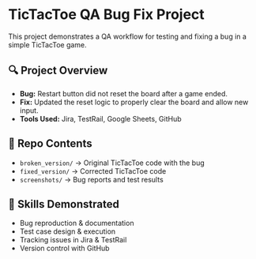# TicTacToe QA Bug Fix Project

This project demonstrates a QA workflow for testing and fixing a bug in a simple TicTacToe game.

## 🔍 Project Overview
- **Bug:** Restart button did not reset the board after a game ended.  
- **Fix:** Updated the reset logic to properly clear the board and allow new input.  
- **Tools Used:** Jira, TestRail, Google Sheets, GitHub  

## 📂 Repo Contents
- `broken_version/` → Original TicTacToe code with the bug  
- `fixed_version/` → Corrected TicTacToe code  
- `screenshots/` → Bug reports and test results  

## 🚀 Skills Demonstrated
- Bug reproduction & documentation  
- Test case design & execution  
- Tracking issues in Jira & TestRail  
- Version control with GitHub  
